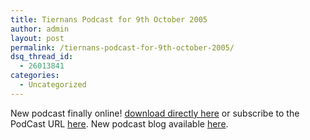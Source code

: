 ```yaml
---
title: Tiernans Podcast for 9th October 2005
author: admin
layout: post
permalink: /tiernans-podcast-for-9th-october-2005/
dsq_thread_id:
  - 26013841
categories:
  - Uncategorized
---
```

New podcast finally online! [download directly here][1] or subscribe to the PodCast URL [here][2]. New podcast blog available [here][3].

 [1]: http://libsyn.com/media/lotas/tiernansPodcast-20051009-01.mp3
 [2]: http://lotas.libsyn.com/rss
 [3]: http://lotas.libsyn.com/
